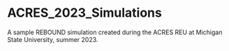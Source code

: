 # ACRES_2023_Simulations
A sample REBOUND simulation created during the ACRES REU at Michigan State University, summer 2023.
